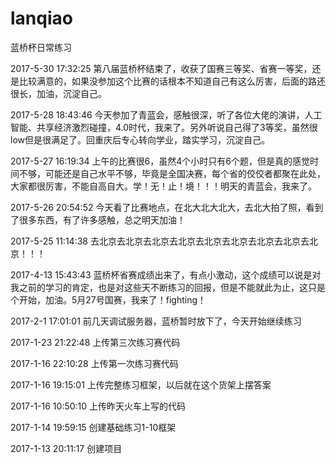 ﻿# lanqiao
蓝桥杯日常练习

2017-5-30 17:32:25
第八届蓝桥杯结束了，收获了国赛三等奖、省赛一等奖，还是比较满意的，如果没参加这个比赛的话根本不知道自己有这么厉害，后面的路还很长，加油，沉淀自己。

2017-5-28 18:43:46
今天参加了青蓝会，感触很深，听了各位大佬的演讲，人工智能、共享经济激烈碰撞，4.0时代，我来了。另外听说自己得了3等奖，虽然很low但是很满足了。回重庆后专心转向学业，踏实学习，沉淀自己。

2017-5-27 16:19:34
上午的比赛很6，虽然4个小时只有6个题，但是真的感觉时间不够，可能还是自己水平不够，毕竟是全国决赛，每个省的佼佼者都聚在此处，大家都很厉害，不能自高自大。学！无！止！境！！！明天的青蓝会，我来了。


2017-5-26 20:54:52
今天看了比赛地点，在北大北大北大，去北大拍了照，看到了很多东西，有了许多感触，总之明天加油！

2017-5-25 11:14:38
去北京去北京去北京去北京去北京去北京去北京去北京去北京！！！


2017-4-13 15:43:43
蓝桥杯省赛成绩出来了，有点小激动，这个成绩可以说是对我之前的学习的肯定，也是对这些天不断练习的回报，但是不能就此为止，这只是个开始，加油。5月27号国赛，我来了！fighting！

2017-2-1 17:01:01
前几天调试服务器，蓝桥暂时放下了，今天开始继续练习

2017-1-23 21:22:48
上传第三次练习赛代码

2017-1-16 22:10:28
上传第一次练习赛代码

2017-1-16 19:15:01
上传完整练习框架，以后就在这个货架上摆答案

2017-1-16 10:50:10
上传昨天火车上写的代码

2017-1-14 19:59:15
创建基础练习1-10框架

2017-1-13 20:11:17
创建项目